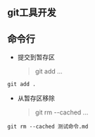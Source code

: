 ## git工具开发

## 命令行

- 提交到暂存区
  > git add <file>...

```
git add .
```

- 从暂存区移除
  > git rm --cached <file>...

```
git rm --cached 测试命令.md
```
